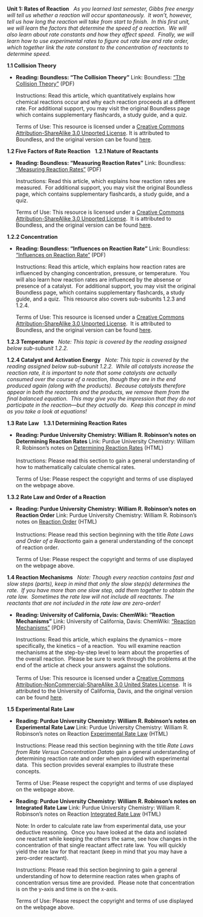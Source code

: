 **Unit 1: Rates of Reaction** <span id="1"></span> 
*As you learned last semester, Gibbs free energy will tell us whether a
reaction will occur spontaneously.  It won’t, however, tell us how long
the reaction will take from start to finish.  In this first unit, we
will learn the factors that determine the speed of a reaction.  We will
also learn about rate constants and how they affect speed.  Finally, we
will learn how to use experimental rates to figure out rate law and rate
order, which together link the rate constant to the concentration of
reactants to determine speed.*

**1.1 Collision Theory** <span id="1.1"></span> 
-   **Reading: Boundless: “The Collision Theory”**
    Link: Boundless: [“The Collision
    Theory”](https://resources.saylor.org/wwwresources/archived/site/wp-content/uploads/2013/03/CHEM102-1.1-CollisionTheory.pdf) (PDF)  
      
     Instructions: Read this article, which quantitatively explains how
    chemical reactions occur and why each reaction proceeds at a
    different rate. For additional support, you may visit the original
    Boundless page which contains supplementary flashcards, a study
    guide, and a quiz.  
      
     Terms of Use: This resource is licensed under a [Creative Commons
    Attribution-ShareAlike 3.0 Unported
    License](http://creativecommons.org/licenses/by-sa/3.0/). It is
    attributed to Boundless, and the original version can be
    found [here](https://www.boundless.com/chemistry/chemical-kinetics/activation-energy-and-temperature-dependence/collision-theory/).

**1.2 Five Factors of Rate Reaction** <span id="1.2"></span> 
**1.2.1 Nature of Reactants** <span id="1.2.1"></span> 
-   **Reading: Boundless: “Measuring Reaction Rates”**
    Link: Boundless: [“Measuring Reaction
    Rates”](https://resources.saylor.org/wwwresources/archived/site/wp-content/uploads/2013/03/CHEM102-1.2.1-Measuring-Reaction-Rates.pdf)
    (PDF)  
      
     Instructions: Read this article, which explains how reaction rates
    are measured.  For additional support, you may visit the original
    Boundless page, which contains supplementary flashcards, a study
    guide, and a quiz.  
      
     Terms of Use: This resource is licensed under a [Creative Commons
    Attribution-ShareAlike 3.0 Unported
    License](http://creativecommons.org/licenses/by-sa/3.0/).  It is
    attributed to Boundless, and the original version can be found
    [here](https://www.boundless.com/chemistry/chemical-kinetics/reaction-rates/measuring-reaction-rates/).

**1.2.2 Concentration** <span id="1.2.2"></span> 
-   **Reading: Boundless: “Influences on Reaction Rate”**
    Link: Boundless: [“Influences on Reaction
    Rate”](https://resources.saylor.org/wwwresources/archived/site/wp-content/uploads/2013/03/CHEM102-1.2.2-Influences-on-Reaction-Rates.pdf)
    (PDF)  
      
     Instructions: Read this article, which explains how reaction rates
    are influenced by changing concentration, pressure, or temperature.
     You will also learn how reaction rates are influenced by the
    absense or presence of a catalyst.  For additional support, you may
    visit the original Boundless page, which contains supplementary
    flashcards, a study guide, and a quiz.  This resource also covers
    sub-subunits 1.2.3 and 1.2.4.  
      
     Terms of Use: This resource is licensed under a [Creative Commons
    Attribution-ShareAlike 3.0 Unported
    License](http://creativecommons.org/licenses/by-sa/3.0/).  It is
    attributed to Boundless, and the original version can be found
    [here](https://www.boundless.com/chemistry/chemical-kinetics/reaction-rates/influences-on-reaction-rate/).

**1.2.3 Temperature** <span id="1.2.3"></span> 
*Note: This topic is covered by the reading assigned below sub-subunit
1.2.2.*

**1.2.4 Catalyst and Activation Energy** <span id="1.2.4"></span> 
*Note: This topic is covered by the reading assigned below sub-subunit
1.2.2.  While all catalysts increase the reaction rate, it is important
to note that some catalysts are actually consumed over the course of a
reaction, though they are in the end produced again (along with the
products).  Because catalysts therefore appear in both the reactants and
the products, we remove them from the final balanced equation.  This may
give you the impression that they do not participate in the reaction—but
they actually do.  Keep this concept in mind as you take a look at
equations!*

**1.3 Rate Law** <span id="1.3"></span> 
**1.3.1 Determining Reaction Rates** <span id="1.3.1"></span> 
-   **Reading: Purdue University Chemistry: William R. Robinson’s notes
    on Determining Reaction Rates**
    Link: Purdue University Chemistry: William R. Robinson’s notes on
    [Determining Reaction
    Rates](http://www.chem.purdue.edu/gchelp/howtosolveit/Kinetics/CalculatingRates.html) (HTML)  
        
     Instructions: Please read this section to gain a general
    understanding of how to mathematically calculate chemical rates.  
      
     Terms of Use: Please respect the copyright and terms of use
    displayed on the webpage above.

**1.3.2 Rate Law and Order of a Reaction** <span id="1.3.2"></span> 
-   **Reading: Purdue University Chemistry: William R. Robinson’s notes
    on Reaction Order**
    Link: Purdue University Chemistry: William R. Robinson’s notes on
    [Reaction
    Order](http://www.chem.purdue.edu/gchelp/howtosolveit/Kinetics/ReactionOrder.html) (HTML)  
        
     Instructions: Please read this section beginning with the title
    *Rate Laws and Order of a Reaction*to gain a general understanding
    of the concept of reaction order.    
      
     Terms of Use: Please respect the copyright and terms of use
    displayed on the webpage above.

**1.4 Reaction Mechanisms** <span id="1.4"></span> 
*Note: Though every reaction contains fast and slow steps (parts), keep
in mind that only the slow step(s) determines the rate.  If you have
more than one slow step, add them together to obtain the rate law.
 Sometimes the rate law will not include all reactants. The reactants
that are not included in the rate law are zero-order!*

-   **Reading: University of California, Davis: ChemWiki: “Reaction
    Mechanisms”**
    Link: University of California, Davis: ChemWiki: [“Reaction
    Mechanisms”](https://resources.saylor.org/wwwresources/archived/site/wp-content/uploads/2013/03/CHEM102-1.4-Reaction-Mechanisms.pdf)
    (PDF)  
      
     Instructions: Read this article, which explains the dynamics – more
    specifically, the kinetics – of a reaction.  You will examine
    reaction mechanisms at the step-by-step level to learn about the
    properties of the overall reaction.  Please be sure to work through
    the problems at the end of the article at check your answers against
    the solutions.  
        
     Terms of Use: This resource is licensed under a [Creative Commons
    Attribution-NonCommercial-ShareAlike 3.0 United States
    License](http://creativecommons.org/licenses/by-nc-sa/3.0/us/).  It
    is attributed to the University of California, Davis, and the
    original version can be
    found [here](http://chemwiki.ucdavis.edu/Physical_Chemistry/Kinetics/Rate_Laws/Reaction_Mechanisms/Reaction_Mechanisms).

**1.5 Experimental Rate Law** <span id="1.5"></span> 
-   **Reading: Purdue University Chemistry: William R. Robinson’s notes
    on Experimental Rate Law**
    Link: Purdue University Chemistry: William R. Robinson’s notes on
    Reaction [Experimental Rate
    Law](http://www.chem.purdue.edu/gchelp/howtosolveit/Kinetics/DifferentialRateLaws.html) (HTML)  
      
     Instructions: Please read this section beginning with the title
    *Rate Laws from Rate Versus Concentration Data*to gain a general
    understanding of determining reaction rate and order when provided
    with experimental data.  This section provides several examples to
    illustrate these concepts.    
      
     Terms of Use: Please respect the copyright and terms of use
    displayed on the webpage above.

-   **Reading: Purdue University Chemistry: William R. Robinson’s notes
    on Integrated Rate Law**
    Link: Purdue University Chemistry: William R. Robinson’s notes on
    Reaction [Integrated Rate
    Law](http://www.chem.purdue.edu/gchelp/howtosolveit/Kinetics/IntegratedRateLaws.html) (HTML)  
      
     Note: In order to calculate rate law from experimental data, use
    your deductive reasoning.  Once you have looked at the data and
    isolated one reactant while keeping the others the same, see how
    changes in the concentration of that single reactant affect rate
    law.  You will quickly yield the rate law for that reactant (keep in
    mind that you may have a zero-order reactant).    
      
     Instructions: Please read this section beginning to gain a general
    understanding of how to determine reaction rates when graphs of
    concentration versus time are provided.  Please note that
    concentration is on the y-axis and time is on the x-axis.    
      
     Terms of Use: Please respect the copyright and terms of use
    displayed on the webpage above.  


